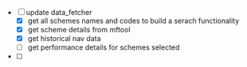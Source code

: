- [ ] update data_fetcher
  - [x] get all schemes names and codes to build a serach functionality
  - [x] get scheme details from mftool
  - [x] get historical nav data
  - [ ] get performance details for schemes selected
- [ ] 